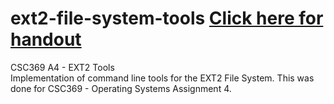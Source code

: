 # ext2-file-system-tools [Click here for handout](https://docs.google.com/document/d/1hIa0XTumToHp72mY1HtWiSOvrA0eAcSOoE5FFMduJww/edit?usp=sharing)

CSC369 A4  - EXT2 Tools  
Implementation of command line tools for the EXT2 File System. This was done for CSC369 - Operating Systems Assignment 4.
